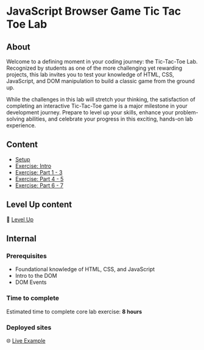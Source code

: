 <h1>
  <span class="prefix">JavaScript Browser Game</span>
  <span class="headline">Tic Tac Toe Lab</span>
</h1>

## About

Welcome to a defining moment in your coding journey: the Tic-Tac-Toe Lab. Recognized by students as one of the more challenging yet rewarding projects, this lab invites you to test your knowledge of HTML, CSS, JavaScript, and DOM manipulation to build a classic game from the ground up.

While the challenges in this lab will stretch your thinking, the satisfaction of completing an interactive Tic-Tac-Toe game is a major milestone in your development journey. Prepare to level up your skills, enhance your problem-solving abilities, and celebrate your progress in this exciting, hands-on lab experience.

## Content

- [Setup](./setup/README.md)
- [Exercise: Intro](./exercise-intro/README.md)
- [Exercise: Part 1 - 3](./exercise-1-3/README.md)
- [Exercise: Part 4 - 5](./exercise-4-5/README.md)
- [Exercise: Part 6 - 7](./exercise-6-7/README.md)

## Level Up content

🚀 [Level Up](./level-up/README.md)

## Internal

### Prerequisites

- Foundational knowledge of HTML, CSS, and JavaScript
- Intro to the DOM
- DOM Events

### Time to complete

Estimated time to complete core lab exercise: **8 hours**

### Deployed sites

🌐 [Live Example](https://pages.git.generalassemb.ly/modular-curriculum-all-courses/javascript-browser-game-tic-tac-toe-lab-solution/)

